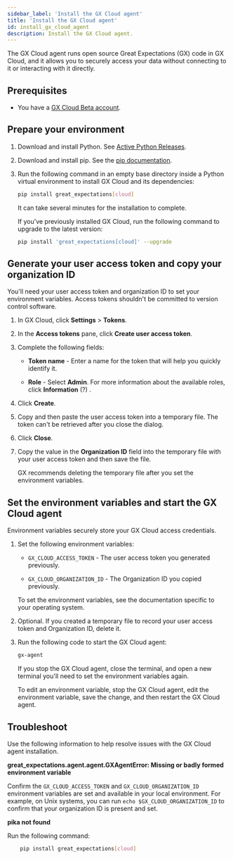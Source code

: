 ```yaml
---
sidebar_label: 'Install the GX Cloud agent'
title: 'Install the GX Cloud agent'
id: install_gx_cloud_agent
description: Install the GX Cloud agent.
---
```


The GX Cloud agent runs open source Great Expectations (GX) code in GX Cloud, and it allows you to securely access your data without connecting to it or interacting with it directly. 

## Prerequisites

- You have a [GX Cloud Beta account](https://greatexpectations.io/cloud).

## Prepare your environment

1. Download and install Python. See [Active Python Releases](https://www.python.org/downloads/).

2. Download and install pip. See the [pip documentation](https://pip.pypa.io/en/stable/cli/pip/).

3. Run the following command in an empty base directory inside a Python virtual environment to install GX Cloud and its dependencies:

    ```bash title="Terminal input"
    pip install great_expectations[cloud]
    ```

    It can take several minutes for the installation to complete.

    If you've previously installed GX Cloud, run the following command to upgrade to the latest version:

    ```bash title="Terminal input"
    pip install 'great_expectations[cloud]' --upgrade
    ```

## Generate your user access token and copy your organization ID

You'll need your user access token and organization ID to set your environment variables. Access tokens shouldn't be committed to version control software.

1. In GX Cloud, click **Settings** > **Tokens**.

2. In the **Access tokens** pane, click **Create user access token**.

3. Complete the following fields:

    - **Token name** - Enter a name for the token that will help you quickly identify it.

    - **Role** - Select **Admin**. For more information about the available roles, click **Information** (?) .

4. Click **Create**.

5. Copy and then paste the user access token into a temporary file. The token can't be retrieved after you close the dialog.

6. Click **Close**.

7. Copy the value in the **Organization ID** field into the temporary file with your user access token and then save the file. 

    GX recommends deleting the temporary file after you set the environment variables.

## Set the environment variables and start the GX Cloud agent

Environment variables securely store your GX Cloud access credentials.

1. Set the following environment variables:

    - `GX_CLOUD_ACCESS_TOKEN` - The user access token you generated previously.
    
    - `GX_CLOUD_ORGANIZATION_ID` - The Organization ID you copied previously.

    To set the environment variables, see the documentation specific to your operating system. 

2. Optional. If you created a temporary file to record your user access token and Organization ID, delete it.

3. Run the following code to start the GX Cloud agent:
    
    ```bash title="Terminal input"
    gx-agent
    ```

    If you stop the GX Cloud agent, close the terminal, and open a new terminal you'll need to set the environment variables again.

    To edit an environment variable, stop the GX Cloud agent, edit the environment variable, save the change, and then restart the GX Cloud agent.

## Troubleshoot

Use the following information to help resolve issues with the GX Cloud agent installation.

**great_expectations.agent.agent.GXAgentError: Missing or badly formed environment variable**

Confirm the `GX_CLOUD_ACCESS_TOKEN` and `GX_CLOUD_ORGANIZATION_ID` environment variables are set and available in your local environment. For example, on Unix systems, you can run `echo $GX_CLOUD_ORGANIZATION_ID` to confirm that your organization ID is present and set.

**pika not found**

Run the following command:

```bash title="Terminal input"
    pip install great_expectations[cloud]
```
